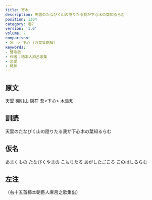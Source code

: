 ```yaml
---
title: 寄木
description: 天雲のたなびく山の隠りたる我が下心木の葉知るらむ
position: 1304
category: 巻7
version: '1.0'
volume: 7
comparison:
- 忘 -> 下心 [万葉集略解]
keywords:
- 譬喩歌
- 作者：柿本人麻呂歌集
- 恋愛
- 略体
---
```


## 原文

天雲 棚引山 隠在 吾<下心> 木葉知

## 訓読

天雲のたなびく山の隠りたる我が下心木の葉知るらむ

## 仮名

あまくもの たなびくやまの こもりたる あがしたごころ このはしるらむ

## 左注

（右十五首柿本朝臣人麻呂之歌集出）
